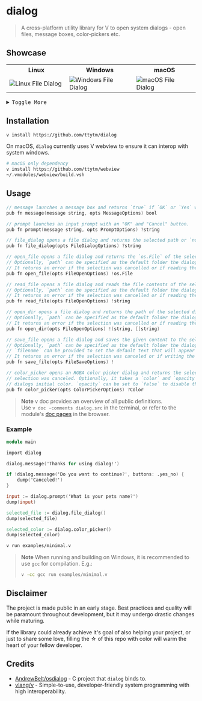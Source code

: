 # dialog

> A cross-platform utility library for V to open system dialogs - open files, message boxes,
> color-pickers etc.

## Showcase

<table align="center">
  <tr>
    <th>Linux</th>
    <th>Windows</th>
    <th>macOS</th>
  </tr>
  <tr>
    <td width="400">
      <img alt="Linux File Dialog" src="https://github.com/ttytm/dialog/assets/34311583/6ba6e96b-3581-4382-8074-79918a99dcbd">
    </td>
    <td width="400">
      <img alt="Windows File Dialog" src="https://github.com/ttytm/dialog/assets/34311583/911e8c71-0cc1-4426-a62c-04714b6b071f">
    </td>
    <td width="400">
      <img alt="macOS File Dialog" src="https://github.com/ttytm/dialog/assets/34311583/f7c4375e-d2e4-4121-ad34-db0473d8fabe">
    </td>
  </tr>
</table>

<details>
<summary><kbd>Toggle More</kbd></summary>

<table align="center">
  <tr>
    <th>Linux</th>
    <th>Windows</th>
    <th>macOS</th>
  </tr>
  <tr>
    <td width="400">
      <img alt="Linux Color Picker GTK3" src="https://github.com/ttytm/dialog/assets/34311583/8e587c8c-2f12-41ee-9a10-4c3f92e72885">
      <img alt="Linux Message" src="https://github.com/ttytm/dialog/assets/34311583/42e1081b-ee52-4286-abfd-ad9eda63d282">
      <img alt="Linux Message with Yes and No Buttons" src="https://github.com/ttytm/dialog/assets/34311583/07aa26bd-f887-417b-9c1a-56724ceb2589">
      <img alt="Linux Input Prompt" src="https://github.com/ttytm/dialog/assets/34311583/bc5e3ec1-88b5-4e1a-b46e-381b322b8a6c">
      <img alt="Linux Color Picker GTK2" src="https://github.com/ttytm/dialog/assets/34311583/37619ed0-8fe2-4e5c-af11-70d7f2304b2b">
    </td>
    <td width="400">
      <img alt="Windows Color Picker" src="https://github.com/ttytm/dialog/assets/34311583/966b1395-55ac-45b8-aa1b-516f673b64e8">
      <img alt="Windows Message" src="https://github.com/ttytm/dialog/assets/34311583/a73e0eaf-e56b-44e6-bcc5-31bb381c6e37">
      <img alt="Windows Message with Yes and No Buttons" src="https://github.com/ttytm/dialog/assets/34311583/16a1ad65-571e-4183-8c0b-119cbf126aec">
      <img alt="Windows Input Prompt" src="https://github.com/ttytm/dialog/assets/34311583/54e4a708-de38-44ea-ae61-be39c1bdbff9">
    </td>
    <td width="400">
      <img alt="macOS Message" src="https://github.com/ttytm/dialog/assets/34311583/15920c46-e529-405f-9731-3ac57ce46449">
      <img alt="macOS Message with Yes and No Buttons" src="https://github.com/ttytm/dialog/assets/34311583/11cba10b-3190-4114-b1ad-e49e56d4498c">
      <img alt="macOS Input Prompt" src="https://github.com/ttytm/dialog/assets/34311583/e6d496b4-3c20-4ece-8808-0eba99a59a45">
    </td>
  </tr>
</table>

</details>

## Installation

```sh
v install https://github.com/ttytm/dialog
```

On macOS, `dialog` currently uses V webview to ensure it can interop with system windows.

```sh
# macOS only dependency
v install https://github.com/ttytm/webview
~/.vmodules/webview/build.vsh
```

## Usage

```v ignore
// message launches a message box and returns `true` if `OK` or `Yes` was pressed.
pub fn message(message string, opts MessageOptions) bool

// prompt launches an input prompt with an "OK" and "Cancel" button.
pub fn prompt(message string, opts PromptOptions) ?string

// file_dialog opens a file dialog and returns the selected path or `none` if the selection was canceled.
pub fn file_dialog(opts FileDialogOptions) ?string

// open_file opens a file dialog and returns the `os.File` of the selected file.
// Optionally, `path` can be specified as the default folder the dialog will attempt to open in.
// It returns an error if the selection was cancelled or if reading the file fails.
pub fn open_file(opts FileOpenOptions) !os.File

// read_file opens a file dialog and reads the file contents of the selected file.
// Optionally, `path` can be specified as the default folder the dialog will attempt to open in.
// It returns an error if the selection was cancelled or if reading the file fails.
pub fn read_file(opts FileOpenOptions) !string

// open_dir opens a file dialog and returns the path of the selected directory and a list of its contents.
// Optionally, `path` can be specified as the default folder the dialog will attempt to open in.
// It returns an error if the selection was cancelled or if reading the directory contents fails.
pub fn open_dir(opts FileOpenOptions) !(string, []string)

// save_file opens a file dialog and saves the given content to the selected path.
// Optionally, `path` can be specified as the default folder the dialog will attempt to open in.
// `filename` can be provided to set the default text that will appear in the filename input.
// It returns an error if the selection was canceled or if writing the file fails.
pub fn save_file(opts FileSaveOptions) !

// color_picker opens an RGBA color picker dialog and returns the selected color or `none` if the
// selection was canceled. Optionally, it takes a `color` and `opacity` argument. `color` sets the
// dialogs initial color. `opacity` can be set to `false` to disable the opacity slider on Linux.
pub fn color_picker(opts ColorPickerOptions) ?Color
```

> **Note**
> v doc provides an overview of all public definitions. \
> Use `v doc -comments dialog.src` in the terminal, or refer to the module's [doc pages](https://ttytm.github.io/dialog/dialog.html) in the browser.

### Example

```v
module main

import dialog

dialog.message('Thanks for using dialog!')

if !dialog.message('Do you want to continue?', buttons: .yes_no) {
	dump('Canceled!')
}

input := dialog.prompt('What is your pets name?')
dump(input)

selected_file := dialog.file_dialog()
dump(selected_file)

selected_color := dialog.color_picker()
dump(selected_color)
```

```sh
v run examples/minimal.v
```

> **Note**
> When running and building on Windows, it is recommended to use `gcc` for compilation. E.g.:
>
> ```sh
> v -cc gcc run examples/minimal.v
> ```

## Disclaimer

The project is made public in an early stage. Best practices and quality will be paramount
throughout development, but it may undergo drastic changes while maturing.

If the library could already achieve it's goal of also helping your project, or just to share some
love, filling the ☆ of this repo with color will warm the heart of your fellow developer.

## Credits

- [AndrewBelt/osdialog](https://github.com/AndrewBelt/osdialog) - C project that `dialog` binds to.
- [vlang/v](https://github.com/vlang/v) - Simple-to-use, developer-friendly system programming with
  high interoperability.
